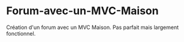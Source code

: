 # Forum-avec-un-MVC-Maison
Création d'un forum avec un MVC Maison. Pas parfait mais largement fonctionnel.
